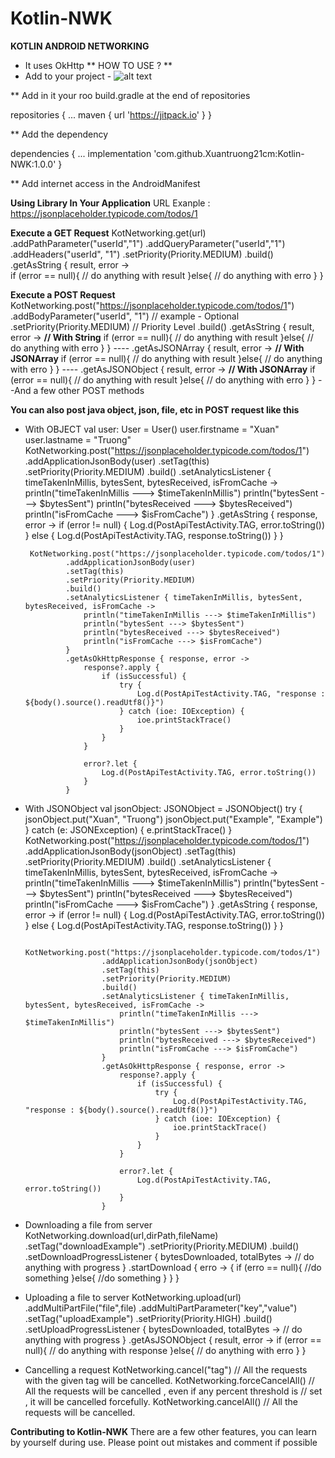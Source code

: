 # Kotlin-NWK
**KOTLIN ANDROID NETWORKING**
- It uses OkHttp
** HOW TO USE ? **
- Add to your project -
![alt text](https://github.com/[Xuantruong21cm]/[Kotlin-NWK]/blob/[master]/Capture.PNG?raw=true)

** Add in it your roo build.gradle at the end of repositories

repositories {
     ...
     maven { url 'https://jitpack.io' }
}

** Add the dependency

dependencies {
    ...
    implementation 'com.github.Xuantruong21cm:Kotlin-NWK:1.0.0'
}

** Add internet access in the AndroidManifest

**Using Library In Your Application**
URL Exanple : https://jsonplaceholder.typicode.com/todos/1


**Execute a GET Request**
KotNetworking.get(url)
                .addPathParameter("userId","1") 
                .addQueryParameter("userId","1") 
                .addHeaders("userId", "1") 
                .setPriority(Priority.MEDIUM) 
                .build()
                .getAsString { result, error ->        
                    if (error == null){
                        // do anything with result
                    }else{
                        // do anything with erro
                    }
                }
                
  
   
**Execute a POST Request**
KotNetworking.post("https://jsonplaceholder.typicode.com/todos/1")
                .addBodyParameter("userId", "1") // example - Optional
                .setPriority(Priority.MEDIUM) // Priority Level
                .build()
                .getAsString { result, error ->         **// With String**
                    if (error == null){
                        // do anything with result
                    }else{
                        // do anything with erro
                    }
                }
                ----
                .getAsJSONArray { result, error ->    **// With JSONArray**
                    if (error == null){
                        // do anything with result
                    }else{
                        // do anything with erro
                    }
                }
                ----
                .getAsJSONObject { result, error ->   **// With JSONArray**
                    if (error == null){
                        // do anything with result
                    }else{
                        // do anything with erro
                    }
                }
                --And a few other POST methods
 
 **You can also post java object, json, file, etc in POST request like this**
 
 
 * With OBJECT
 val user: User = User()
        user.firstname = "Xuan"
        user.lastname = "Truong"
        KotNetworking.post("https://jsonplaceholder.typicode.com/todos/1")
                .addApplicationJsonBody(user)
                .setTag(this)
                .setPriority(Priority.MEDIUM)
                .build()
                .setAnalyticsListener { timeTakenInMillis, bytesSent, bytesReceived, isFromCache ->
                    println("timeTakenInMillis ---> $timeTakenInMillis")
                    println("bytesSent ---> $bytesSent")
                    println("bytesReceived ---> $bytesReceived")
                    println("isFromCache ---> $isFromCache")
                } 
                .getAsString { response, error ->
                    if (error != null) {
                        Log.d(PostApiTestActivity.TAG, error.toString())
                    } else {
                        Log.d(PostApiTestActivity.TAG, response.toString())
                    }
                }

        KotNetworking.post("https://jsonplaceholder.typicode.com/todos/1")
                .addApplicationJsonBody(user)
                .setTag(this)
                .setPriority(Priority.MEDIUM)
                .build()
                .setAnalyticsListener { timeTakenInMillis, bytesSent, bytesReceived, isFromCache ->
                    println("timeTakenInMillis ---> $timeTakenInMillis")
                    println("bytesSent ---> $bytesSent")
                    println("bytesReceived ---> $bytesReceived")
                    println("isFromCache ---> $isFromCache")
                } 
                .getAsOkHttpResponse { response, error ->
                    response?.apply {
                        if (isSuccessful) {
                            try {
                                Log.d(PostApiTestActivity.TAG, "response : ${body().source().readUtf8()}")
                            } catch (ioe: IOException) {
                                ioe.printStackTrace()
                            }
                        }
                    }

                    error?.let {
                        Log.d(PostApiTestActivity.TAG, error.toString())
                    }
                }
                
                
 * With JSONObject
  val jsonObject: JSONObject = JSONObject()
                try {
                    jsonObject.put("Xuan", "Truong")
                    jsonObject.put("Example", "Example")
                } catch (e: JSONException) {
                    e.printStackTrace()
                }
                KotNetworking.post("https://jsonplaceholder.typicode.com/todos/1")
                        .addApplicationJsonBody(jsonObject)
                        .setTag(this)
                        .setPriority(Priority.MEDIUM)
                        .build()
                        .setAnalyticsListener { timeTakenInMillis, bytesSent, bytesReceived, isFromCache ->
                            println("timeTakenInMillis ---> $timeTakenInMillis")
                            println("bytesSent ---> $bytesSent")
                            println("bytesReceived ---> $bytesReceived")
                            println("isFromCache ---> $isFromCache")
                        }
                        .getAsString { response, error ->
                            if (error != null) {
                                Log.d(PostApiTestActivity.TAG, error.toString())
                            } else {
                                Log.d(PostApiTestActivity.TAG, response.toString())
                            }
                        }

                KotNetworking.post("https://jsonplaceholder.typicode.com/todos/1")
                        .addApplicationJsonBody(jsonObject)
                        .setTag(this)
                        .setPriority(Priority.MEDIUM)
                        .build()
                        .setAnalyticsListener { timeTakenInMillis, bytesSent, bytesReceived, isFromCache ->
                            println("timeTakenInMillis ---> $timeTakenInMillis")
                            println("bytesSent ---> $bytesSent")
                            println("bytesReceived ---> $bytesReceived")
                            println("isFromCache ---> $isFromCache")
                        }
                        .getAsOkHttpResponse { response, error ->
                            response?.apply {
                                if (isSuccessful) {
                                    try {
                                        Log.d(PostApiTestActivity.TAG, "response : ${body().source().readUtf8()}")
                                    } catch (ioe: IOException) {
                                        ioe.printStackTrace()
                                    }
                                }
                            }

                            error?.let {
                                Log.d(PostApiTestActivity.TAG, error.toString())
                            }
                        }
                        
                        
* Downloading a file from server
KotNetworking.download(url,dirPath,fileName)
                .setTag("downloadExample")
                .setPriority(Priority.MEDIUM)
                .build()
                .setDownloadProgressListener { bytesDownloaded, totalBytes ->
                    // do anything with progress
                }
                .startDownload {
                    erro -> {
                    if (erro == null){
                        //do something
                    }else{
                        //do something
                    }
                  }
                }
       
       
* Uploading a file to server
KotNetworking.upload(url)
                .addMultiPartFile("file",file)
                .addMultiPartParameter("key","value")
                .setTag("uploadExample")
                .setPriority(Priority.HIGH)
                .build()
                .setUploadProgressListener { bytesDownloaded, totalBytes ->
                    // do anything with progress
                }
                .getAsJSONObject { result, error ->
                    if (error == null){
                        // do anything with response
                    }else{
                        // do anything with erro
                    }
                }


* Cancelling a request
KotNetworking.cancel("tag")  // All the requests with the given tag will be cancelled.
            KotNetworking.forceCancelAll() // All the requests will be cancelled , even if any percent threshold is
            // set , it will be cancelled forcefully.
            KotNetworking.cancelAll() // All the requests will be cancelled.

**Contributing to Kotlin-NWK**
There are a few other features, you can learn by yourself during use. Please point out mistakes and comment if possible
